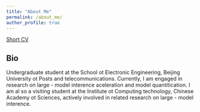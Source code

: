 ```yaml
---
title: "About Me"
permalink: /about_me/
author_profile: true
---
```

[Short CV](http://XingLLiu.github.io/files/CV_Xing_LIU.pdf)


## Bio

Undergraduate student at the School ot Electronic Engineering, Beijing University ot Posts and telecommunications. Currently, I am engaged in research on large - model interence aceleration and model quantitication. I am al so a visiting student at the Institute ot Computing technology, Chinese Academy ot Sciences, actively involved in related research on large - model interence.
